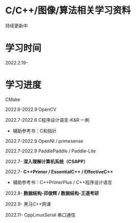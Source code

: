 # C/C++/图像/算法相关学习资料
持续更新中

# 学习时间
2022.2.19-

# 学习进度

CMake

2022.6-2022.9 OpenCV

2022.7-2022.8 C程序设计语言-K&R 一刷
* 辅助参考书：C和指针

2022.7-2022.9 OpenNI / primesense

2022.7-2022.9 PaddlePaddle / Paddle-Lite

2022.7- **深入理解计算机系统（CSAPP）**

2022.7- **C++Primer / EssentialC++ / EffectiveC++**
* 辅助参考书：C++PrimerPlus / C++程序设计语言

2022.8- **数据结构-邓俊辉 / 数据结构-王道考研**

2022.9- 黑马C++网课

2022.11- CppLinuxSerial 串口通信

